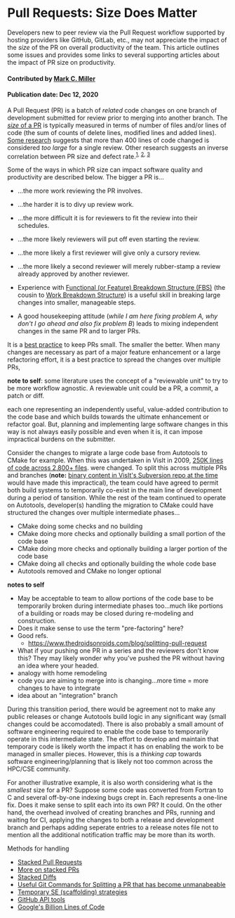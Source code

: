 # Pull Requests: Size Does Matter

<!-- deck text start -->
Developers new to peer review via the Pull Request workflow supported by
hosting providers like GitHub, GitLab, etc., may not appreciate the
impact of the *size* of the PR on overall productivity of the team.
This article outlines some issues and provides some links to several
supporting articles about the impact of PR size on productivity.
<!-- deck text end --> 

#### Contributed by [Mark C. Miller](http://github.com/markcmiller86 "Mark C. Miller")
#### Publication date: Dec 12, 2020

A Pull Request (PR) is a batch of *related* code changes on one branch of development
submitted for review prior to merging into another branch. The
[*size* of a PR](https://sourcelevel.io/blog/5-metrics-engineering-managers-can-extract-from-pull-requests)
is typically measured in terms of number of files and/or lines of code (the sum of
counts of delete lines, modified lines and added lines).
[Some research](https://smartbear.com/learn/code-review/best-practices-for-peer-code-review/)
suggests that more than 400 lines of code changed is considered *too large* for a single
review. Other research suggests an inverse correlation between PR size and defect
rate.<sup>[1](https://sback.it/publications/icse2018seip.pdf),
[2](https://www.microsoft.com/en-us/research/wp-content/uploads/2016/02/bosu2015useful.pdf),
[3](https://www.microsoft.com/en-us/research/wp-content/uploads/2015/05/PID3556473.pdf)</sup>

Some of the ways in which PR size can impact software quality and productivity are
described below. The bigger a PR is...
* ...the more work reviewing the PR involves.
* ...the harder it is to divy up review work.
* ...the more difficult it is for reviewers to fit the review into their schedules.
* ...the more likely reviewers will put off even starting the review.
* ...the more likely a first reviewer will give only a cursory review.
* ...the more likely a second reviewer will merely rubber-stamp a review already approved by another reviewer.


* Experience with
[Functional (or Feature) Breakdown Structure (FBS)](https://www.syngenics.com/papers/2009JPC5344F_AIAA_DeHoff.pdf)
(the cousin to
[Work Breakdown Structure](https://en.wikipedia.org/wiki/Work_breakdown_structure))
is a useful skill in breaking large changes into smaller, manageable steps.
* A good housekeeping attitude
(*while I am here fixing problem A, why don't I go ahead and also fix problem B*) leads to
mixing independent changes in the same PR and to larger PRs.

It is a [best practice](https://smartbear.com/learn/code-review/best-practices-for-peer-code-review/)
to keep PRs small. The smaller the better. When many changes
are necessary as part of a major feature enhancement or a large refactoring effort,
it is a best practice to spread the changes over multiple PRs,

**note to self**: some literature uses the concept of a "reviewable unit" to try to be more workflow
agnostic. A reviewable unit could be a PR, a commit, a patch or diff.

 each one representing
an independently useful, value-added contribution to the code base and which builds
towards the ultimate enhancement or refactor goal. But, planning and implementing
large software changes in this way is not always easily possible and even when it is,
it can impose impractical burdens on the submitter.

Consider the changes to migrate a large code base from Autotools to CMake for example.
When this was undertaken in VisIt in 2009,
[250K lines of code across 2,800+ files](https://github.com/visit-dav/visit/commit/4c9f66cdbbd0d311e24023da441024cf85de936b).
were changed. To split this across multiple PRs and branches (**note:**
[binary content in VisIt's Subversion repo at the time](https://bssw.io/blog_posts/continuous-technology-refreshment-an-introduction-using-recent-tech-refresh-experiences-on-visit) would have made this impractical),
the team could have agreed to permit both build systems to temporarily co-exist
in the main line of development during a period of tansition. While the rest of the team
continued to operate on Autotools, developer(s) handling the migration to CMake could
have structured the changes over multiple intermediate phases...

* CMake doing some checks and no building
* CMake doing more checks and optionally building a small portion of the code base
* CMake doing more checks and optionally building a larger portion of the code base
* CMake doing all checks and optionally building the whole code base
* Autotools removed and CMake no longer optional

**notes to self**
* May be acceptable to team to allow portions of the code base to be temporarily broken
during intermediate phases too...much like portions of a building or roads may be closed
during re-modeling and construction.
* Does it make sense to use the term "pre-factoring" here?
* Good refs.
  * https://www.thedroidsonroids.com/blog/splitting-pull-request
* What if your pushing one PR in a series and the reviewers don't know this? They
may likely wonder why you've pushed the PR without having an idea where your headed.
* analogy with home remodeling
* code you are aiming to merge into is changing...more time = more changes to have to integrate
* idea about an "integration" branch

During this transition period, there would be agreement not to make any public releases
or change Autotools build logic in any significant way (small changes could be accomodated).
There is also probably a small amount of software engineering required to enable
the code base to temporarily operate in this intermediate state. The effort to develop
and maintain that temporary code is likely worth the impact it has on enabling the work
to be managed in smaller pieces. However, this is a *thinking cap* towards software
engineering/planning that is likely not too common across the HPC/CSE community.

For another illustrative example, it is also worth considering what is the *smallest*
size for a PR? Suppose some code was converted from Fortran to C and several off-by-one
indexing bugs crept in. Each represents a one-line fix. Does it make sense to split each
into its own PR? It could. On the other hand, the overhead involved of creating branches
and PRs, running and waiting for CI, applying the changes to both a release and development
branch and perhaps adding seperate entries to a release notes file not to mention all the
additional notification traffic may be more than its worth.

Methods for handling

* [Stacked Pull Requests](https://www.michaelagreiler.com/stacked-pull-requests/)
* [More on stacked PRs](https://divyanshu013.dev/blog/code-review-stacked-prs/)
* [Stacked Diffs](https://jg.gg/2018/09/29/stacked-diffs-versus-pull-requests/)
* [Useful Git Commands for Splitting a PR that has become unmanabeable](https://derwolfe.net/2016/01/23/splitting-up-pull-requests/)
* [Temporary SE (scaffolding) strategies](https://glennstovall.com/5-ways-to-carve-large-pull-requests-into-bite-sized-ones/)
* [GitHub API tools](https://github.com/marketplace/stacked-pull-requests)
* [Google's Billion Lines of Code](https://cacm.acm.org/magazines/2016/7/204032-why-google-stores-billions-of-lines-of-code-in-a-single-repository/fulltext)
